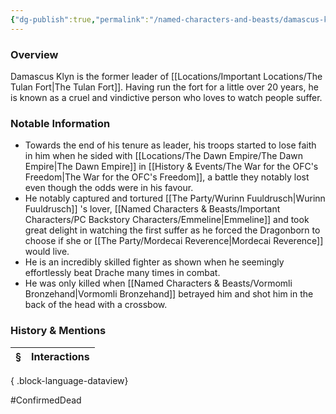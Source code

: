 ```yaml
---
{"dg-publish":true,"permalink":"/named-characters-and-beasts/damascus-klyn/","tags":["NPC"],"updated":"2025-06-10T19:04:24.607+01:00"}
---
```



### Overview
Damascus Klyn is the former leader of [[Locations/Important Locations/The Tulan Fort\|The Tulan Fort]]. Having run the fort for a little over 20 years, he is known as a cruel and vindictive person who loves to watch people suffer.

### Notable Information 
- Towards the end of his tenure as leader, his troops started to lose faith in him when he sided with [[Locations/The Dawn Empire/The Dawn Empire\|The Dawn Empire]] in [[History & Events/The War for the OFC's Freedom\|The War for the OFC's Freedom]], a battle they notably lost even though the odds were in his favour. 
- He notably captured and tortured [[The Party/Wurinn Fuuldrusch\|Wurinn Fuuldrusch]] 's lover, [[Named Characters & Beasts/Important Characters/PC Backstory Characters/Emmeline\|Emmeline]] and took great delight in watching the first suffer as he forced the Dragonborn to choose if she or [[The Party/Mordecai Reverence\|Mordecai Reverence]] would live. 
- He is an incredibly skilled fighter as shown when he seemingly effortlessly beat Drache many times in combat. 
- He was only killed when [[Named Characters & Beasts/Vormomli Bronzehand\|Vormomli Bronzehand]] betrayed him and shot him in the back of the head with a crossbow.

### History & Mentions
| § | Interactions |
| - | ------------ |

{ .block-language-dataview}

#ConfirmedDead
